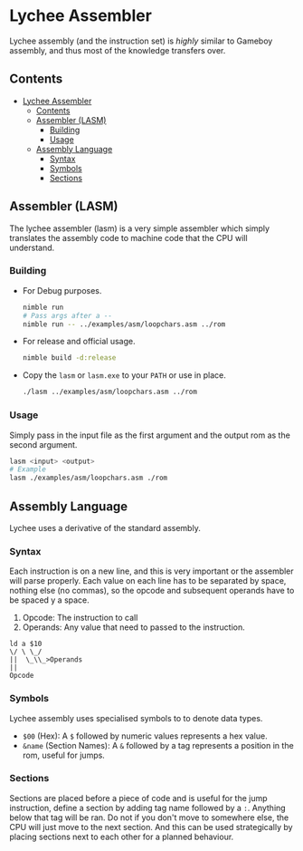 # Lychee Assembler
Lychee assembly (and the instruction set) is *highly* similar to Gameboy assembly, and thus most of the knowledge transfers over.

## Contents
- [Lychee Assembler](#lychee-assembler)
	- [Contents](#contents)
	- [Assembler (LASM)](#assembler-lasm)
		- [Building](#building)
		- [Usage](#usage)
	- [Assembly Language](#assembly-language)
		- [Syntax](#syntax)
		- [Symbols](#symbols)
		- [Sections](#sections)

## Assembler (LASM)
The lychee assembler (lasm) is a very simple assembler which simply translates the assembly code to machine code that the CPU will understand.
### Building
- For Debug purposes.
	```bash
	nimble run
	# Pass args after a --
	nimble run -- ../examples/asm/loopchars.asm ../rom
	```
- For release and official usage.
	```bash
	nimble build -d:release
	```
- Copy the `lasm` or `lasm.exe` to your `PATH` or use in place.
	```bash
	./lasm ../examples/asm/loopchars.asm ../rom
	```
### Usage
Simply pass in the input file as the first argument and the output rom as the second argument.
```bash
lasm <input> <output>
# Example
lasm ./examples/asm/loopchars.asm ./rom
```
## Assembly Language
Lychee uses a derivative of the standard assembly.

### Syntax
Each instruction is on a new line, and this is very important or the assembler will parse properly. Each value on each line has to be separated by space, nothing else (no commas), so the opcode and subsequent operands have to be spaced y a space.

1. Opcode: The instruction to call
2. Operands: Any value that need to passed to the instruction.

```
ld a $10
\/ \ \_/
||  \_\\_>Operands
||
Opcode
```

### Symbols
Lychee assembly uses specialised symbols to to denote data types.
- `$00` (Hex): A `$` followed by numeric values represents a hex value.
- `&name` (Section Names): A `&` followed by a tag represents a position in the rom, useful for jumps.

### Sections
Sections are placed before a piece of code and is useful for the jump instruction, define a section by adding tag name followed by a `:`. Anything below that tag will be ran. Do not if you don't move to somewhere else, the CPU will just move to the next section. And this can be used strategically by placing sections next to each other for a planned behaviour.